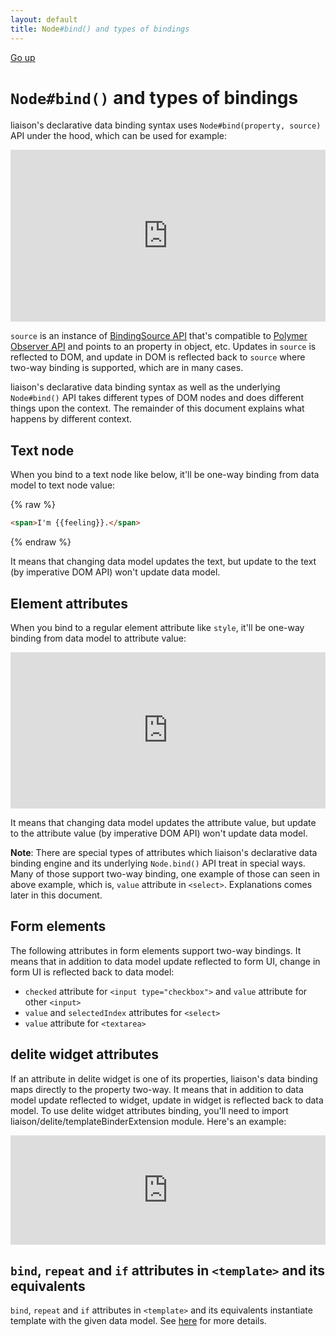 ```yaml
---
layout: default
title: Node#bind() and types of bindings
---
```


[Go up](./)

# `Node#bind()` and types of bindings

liaison's declarative data binding syntax uses `Node#bind(property, source)` API under the hood, which can be used for example:

<iframe width="100%" height="275" src="http://jsfiddle.net/asudoh/v5sz3/embedded/js,result" allowfullscreen="allowfullscreen" frameborder="0"><a href="http://jsfiddle.net/asudoh/v5sz3/">checkout the sample on JSFiddle</a></iframe>

`source` is an instance of [BindingSource API](./BindingSource.html) that's compatible to [Polymer Observer API](https://github.com/Polymer/observe-js#observable) and points to an property in object, etc. Updates in `source` is reflected to DOM, and update in DOM is reflected back to `source` where two-way binding is supported, which are in many cases.

liaison's declarative data binding syntax as well as the underlying `Node#bind()` API takes different types of DOM nodes and does different things upon the context. The remainder of this document explains what happens by different context.

## Text node

When you bind to a text node like below, it'll be one-way binding from data model to text node value:

{% raw %}
```html
<span>I'm {{feeling}}.</span>
```
{% endraw %}

It means that changing data model updates the text, but update to the text (by imperative DOM API) won't update data model.

## Element attributes

When you bind to a regular element attribute like `style`, it'll be one-way binding from data model to attribute value:

<iframe width="100%" height="250" src="http://jsfiddle.net/asudoh/b7954/embedded/html,result" allowfullscreen="allowfullscreen" frameborder="0"><a href="http://jsfiddle.net/asudoh/b7954/">checkout the sample on JSFiddle</a></iframe>

It means that changing data model updates the attribute value, but update to the attribute value (by imperative DOM API) won't update data model.

**Note**: There are special types of attributes which liaison's declarative data binding engine and its underlying `Node.bind()` API treat in special ways. Many of those support two-way binding, one example of those can seen in above example, which is, `value` attribute in `<select>`. Explanations comes later in this document.

## Form elements

The following attributes in form elements support two-way bindings. It means that in addition to data model update reflected to form UI, change in form UI is reflected back to data model:

* `checked` attribute for `<input type="checkbox">` and `value` attribute for other `<input>`
* `value` and `selectedIndex` attributes for `<select>`
* `value` attribute for `<textarea>`

## delite widget attributes

If an attribute in delite widget is one of its properties, liaison's data binding maps directly to the property two-way. It means that in addition to data model update reflected to widget, update in widget is reflected back to data model. To use delite widget attributes binding, you'll need to import liaison/delite/templateBinderExtension module. Here's an example:

<iframe width="100%" height="175" src="http://jsfiddle.net/asudoh/utV93/embedded/html,js,result" allowfullscreen="allowfullscreen" frameborder="0"><a href="http://jsfiddle.net/asudoh/utV93/">checkout the sample on JSFiddle</a></iframe>

## `bind`, `repeat` and `if` attributes in `<template>` and its equivalents

`bind`, `repeat` and `if` attributes in `<template>` and its equivalents instantiate template with the given data model. See [here](./declarative.html) for more details.
